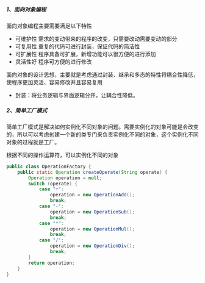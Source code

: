 ##### 1、面向对象编程
面向对象编程主要需要满足以下特性

- 可维护性 需求的变动带来的程序的改变，只需要改动需要变动的部分
- 可复用性 重复的代码可进行封装，保证代码的简洁性
- 可扩展性 程序具备可扩展，新增功能可以很方便的进行添加
- 灵活性好 程序可方便的进行修改

面向对象的设计思想，主要就是考虑通过封装、继承和多态的特性将耦合性降低，使程序更加灵活、容易修改并且容易复用

- 封装：将业务逻辑与界面逻辑分开，让耦合性降低。

##### 2、简单工厂模式

简单工厂模式是解决如何实例化不同对象的问题。需要实例化的对象可能是会改变的，所以可以考虑创建一个新的类专门来负责实例化不同的对象，这个实例化不同对象的过程就是工厂。

根据不同的操作运算符，可以实例化不同的对象

~~~java
public class OperationFactory {
    public static Operation createOperate(String operate) {
        Operation operation = null;
        switch (operate) {
            case "+":
                operation = new OperationAdd();
                break;
            case "-":
                operation = new OperationSub();
                break;
            case "*":
                operation = new OperationMul();
                break;
            case "/":
                operation = new OperationDiv();
                break;
        }
        return operation;
    }
}

